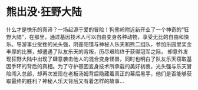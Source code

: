 # 熊出没·狂野大陆

什么才是快乐的真谛？一场起源于爱的冒险！狗熊岭附近新开业了一个神奇的“狂野大陆”，在那里，通过基因技术人可以自由变身各种动物，享受无比的自由和快乐。导游事业受挫的光头强，阴差阳错与神秘人乐天和熊二组队，参加乐园里奖金丰厚的比赛，却遭遇了队友乐天的背叛，历尽艰险终于获得冠军之际， 却意外发现狂野大陆中出现了肆意袭击他人的混合变身怪兽，同时也明白了队友乐天窃取基因手环的背后的真相。为了守护基因变身技术所承载的美好初衷，光头强与乐天冒险闯入总部，却再次发现在老板汤姆背后隐藏着真正的幕后黑手，他们是否能够获取最终的胜利？神秘人乐天背后又有着怎样的故事…
